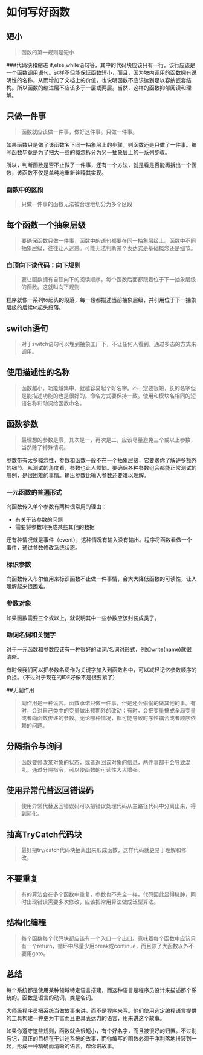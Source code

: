 # 如何写好函数

## 短小
> 函数的第一规则是短小

###代码块和缩进
if,else,while语句等，其中的代码块应该只有一行，该行应该是一个函数调用语句。这样不但能保证函数短小，而且，因为块内调用的函数拥有说明性的名称，从而增加了文档上的价值，也说明函数不应该达到足以容纳嵌套结构。所以函数的缩进层不应该多于一层或两层。当然，这样的函数抑郁阅读和理解。

## 只做一件事
> 函数就应该做一件事，做好这件事。只做一件事。

如果函数只是做了该函数名下同一抽象层上的步骤，则函数还是只做了一件事。编写函数毕竟是为了把大一些的概念拆分为另一抽象层上的一系列步骤。

所以，判断函数是否不止做了一件事，还有一个方法，就是看是否能再拆出一个函数，该函数不仅是单纯地重新诠释其实现。

### 函数中的区段
> 只做一件事的函数无法被合理地切分为多个区段

## 每个函数一个抽象层级
> 要确保函数只做一件事，函数中的语句都要在同一抽象层级上。函数中不同抽象层级，往往让人迷惑。可能无法判断某个表达式是基础概念还是细节。

### 自顶向下读代码：向下规则
> 要让函数拥有自顶向下的阅读顺序。每个函数后面都跟着位于下一抽象层级的函数。这就叫向下规则

程序就像一系列to起头的段落，每一段都描述当前抽象层级，并引用位于下一抽象层级的后续to起头段落。

## switch语句
> 对于switch语句可以埋到抽象工厂下，不让任何人看到，通过多态的方式来调用。

## 使用描述性的名称

> 函数越小，功能越集中，就越容易起个好名字。不一定要很短，长的名字但是能描述功能的也是很好的。命名方式要保持一致。使用和模块名相同的短语名称和动词给函数命名。

## 函数参数
> 最理想的参数是零，其次是一，再次是二，应该尽量避免三个或以上参数，当然除了特殊情况。

参数带有太多概念性，参数和函数一般不在一个抽象层级，它要求你了解许多额外的细节。从测试的角度看，参数也让人烦恼。要确保各种参数组合都能正常测试的用例，是很困难的事情。输出参数比输入参数还要难以理解。

### 一元函数的普遍形式
向函数传入单个参数有两种很常用的理由：

- 有关于该参数的问题
- 需要将参数转换成某些其他的数据

还有种情况就是事件（event），这种情况有输入没有输出。程序将函数看做一个事件，通过参数修改系统状态。

### 标识参数
向函数传入布尔值用来标识函数不止做一件事情，会大大降低函数的可读性，让人理解起来很困难。

### 参数对象
如果函数需要三个或以上，就说明其中一些参数应该封装成类了。

### 动词名词和关键字
对于一元函数和参数应该有一种很好的动词/名词对形式，例如write(name)就很清晰。

有时候我们可以把参数名词作为关键字加入到函数名中，可以减轻记忆参数顺序的负担。（不过对于现在的IDE好像不是很要紧了）

##无副作用
> 副作用是一种谎言。函数承诺只做一件事，但是还会偷偷的做其他的事。有时，会对自己类中的变量做出预期外的改动；有时，会把变量搞成全局变量或者向函数传递的参数。无论哪种情况，都可能导致时序性耦合或者顺序依赖的问题。

## 分隔指令与询问
> 函数要修改某对象的状态，或者返回该对象的信息，两件事都干会导致混乱。通过分隔指令，可以使函数的可读性大大增强。

## 使用异常代替返回错误码
> 使用异常代替返回错误码可以把错误处理代码从主路径代码中分离出来，得到简化。

## 抽离TryCatch代码块
> 最好把try/catch代码块抽离出来形成函数，这样代码就更易于理解和修改。

## 不要重复
> 有的算法会在多个函数中重复，参数也不完全一样，代码因此显得臃肿，同时出现错误需要多次修改，应该把常用算法做成泛型算法。

## 结构化编程
> 每个函数每个代码块都应该有一个入口一个出口。意味着每个函数中应该只有一个return，循环中尽量少用break或continue，而且除了大函数以外不要用goto。

## 总结
每个系统都是使用某种领域特定语言搭建，而这种语言是程序员设计来描述那个系统的。函数是语言的动词，类是名词。

大师级程序员把系统当做故事来讲，而不是程序来写。他们使用选定编程语言提供的工具构建一种更为丰富而且更具表达力的语言，用来讲这个故事。

如果你遵守这些规则，函数就会很短小，有个好名字，而且被很好的归置。不过别忘记，真正的目标在于讲述系统的故事，而你编写的函数必须干净利落地拼装到一起，形成一种精确而清晰的语言，帮你讲故事。